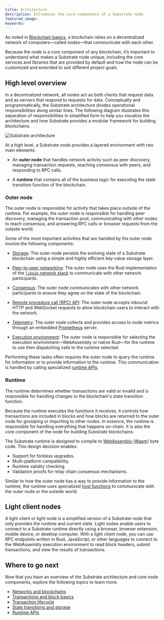 ```yaml
---
title: Architecture
description: Introduces the core components of a Substrate node.
featured_image:
keywords:
---
```


As noted in [Blockchain basics](/main-docs/fundamentals/blockchain-basics), a blockchain relies on a decentralized network of computers—called nodes—that communicate with each other.

Because the node is a core component of any blockchain, it’s important to understand what makes a Substrate node unique, including the core services and libraries that are provided by default and how the node can be customized and extended to suit different project goals.

## High level overview

In a decentralized network, all nodes act as both clients that request data and as servers that respond to requests for data.
Conceptually and programmatically, the Substrate architecture divides operational responsibilities along similar lines.
The following diagram illustrates this separation of responsibilities in simplified form to help you visualize the architecture and how Substrate provides a modular framework for building blockchains.

![Substrate architecture](/media/images/docs/main-docs/sub-arch-1.png)

At a high level, a Substrate node provides a layered environment with two main elements:

* An **outer node** that handles network activity such as peer discovery, managing transaction requests, reaching consensus with peers, and responding to RPC calls.

* A **runtime** that contains all of the business logic for executing the state transition function of the blockchain.

### Outer node

The outer node is responsible for activity that takes place outside of the runtime.
For example, the outer node is responsible for handling peer discovery, managing the transaction pool, communicating with other nodes to reach consensus, and answering RPC calls or browser requests from the outside world.

Some of the most important activities that are handled by the outer node involve the following components:

* [Storage](/main-docs/fundamentals/state-transitions-and-storage/): The outer node persists the evolving state of a Substrate blockchain using a simple and highly efficient key-value storage layer.

* [Peer-to-peer networking](/main-docs/fundamentals/nodes-and-network-types): The outer node uses the Rust implementation of the [`libp2p` network stack](https://libp2p.io/) to communicate with other network participants.

* [Consensus](/main-docs/fundamentals/consensus/): The outer node communicates with other network participants to ensure they agree on the state of the blockchain.

* [Remote procedure call (RPC) API](/main-docs/build/custom-rpc): The outer node accepts inbound HTTP and WebSocket requests to allow blockchain users to interact with the network.

* [Telemetry](): The outer node collects and provides access to node metrics through an embedded [Prometheus](https://prometheus.io/) server.

* [Execution environment](/main-docs/build/build-process/): The outer node is responsible for selecting the execution environment—WebAssembly or native Rust—for the runtime to use then dispatching calls to the runtime selected.

Performing these tasks often requires the outer node to query the runtime for information or to provide information to the runtime.
This communication is handled by calling specialized [runtime APIs](/reference/runtime-apis/).

### Runtime

The runtime determines whether transactions are valid or invalid and is responsible for handling changes to the blockchain's state transition function.

Because the runtime executes the functions it receives, it controls how transactions are included in blocks and how blocks are returned to the outer node for gossiping or importing to other nodes.
In essence, the runtime is responsible for handling everything that happens on-chain.
It is also the core component of the node for building Substrate blockchains.

The Substrate runtime is designed to compile to [WebAssembly (Wasm)](/reference/glossary#webassembly-wasm) byte code.
This design decision enables:

* Support for forkless upgrades.
* Multi-platform compatibility.
* Runtime validity checking.
* Validation proofs for relay chain consensus mechanisms.

Similar to how the outer node has a way to provide information to the runtime, the runtime uses specialized [host functions](https://paritytech.github.io/substrate/master/sp_io/index.html) to communicate with the outer node or the outside world.

## Light client nodes

A light client or light node is a simplified version of a Substrate node that only provides the runtime and current state.
Light nodes enable users to connect to a Substrate runtime directly using a browser, browser extension, mobile device, or desktop computer.
With a light client node, you can use RPC endpoints written in Rust, JavaScript, or other languages to connect to the WebAssembly execution environment to read block headers, submit transactions, and view the results of transactions.

## Where to go next

Now that you have an overview of the Substrate architecture and core node components, explore the following topics to learn more.

* [Networks and blockchains](/main-docs/fundamentals/node-and-network-types)
* [Transactions and block basics](/main-docs/fundamentals/transaction-types)
* [Transaction lifecycle](/main-docs/fundamentals/transaction-lifecycle/)
* [State transitions and storage](/main-docs/fundamentals/state-transitions-and-storage/)
* [Runtime APIs](/reference/runtime-apis/)
